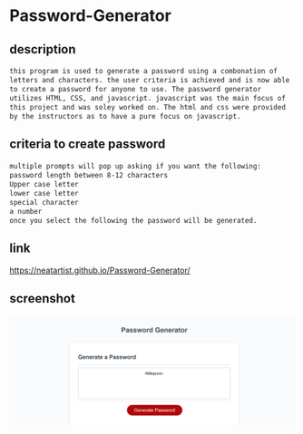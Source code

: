 # Password-Generator
## description 
    this program is used to generate a password using a combonation of letters and characters. the user criteria is achieved and is now able to create a password for anyone to use. The password generator utilizes HTML, CSS, and javascript. javascript was the main focus of this project and was soley worked on. The html and css were provided by the instructors as to have a pure focus on javascript. 

## criteria to create password
    multiple prompts will pop up asking if you want the following:
    password length between 8-12 characters
    Upper case letter
    lower case letter
    special character 
    a number
    once you select the following the password will be generated.
## link
https://neatartist.github.io/Password-Generator/

## screenshot

![Alt text](assets/images/_C__Users_jvank_Documents_UCF_homework_Password-Generator_index.html.png)
